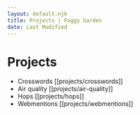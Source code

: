 ```yaml
---
layout: default.njk
title: Projects | Foggy Garden
date: Last Modified
---
```


# Projects

* Crosswords [[projects/crosswords]]
* Air quality [[projects/air-quality]]
* Hops [[projects/hops]]
* Webmentions [[projects/webmentions]]
